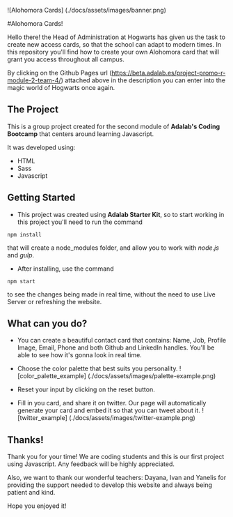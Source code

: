 ![Alohomora Cards] (./docs/assets/images/banner.png)

#Alohomora Cards!

Hello there! the Head of Administration at Hogwarts has given us the task to create new access cards, so that the school can adapt to modern times. In this repository you'll find how to create your own Alohomora card that will grant you access throughout all campus.

By clicking on the Github Pages url (https://beta.adalab.es/project-promo-r-module-2-team-4/) attached above in the description you can enter into the magic world of Hogwarts once again. 

## The Project

This is a group project created for the second module of **Adalab's Coding Bootcamp** that centers around learning Javascript. 

It was developed using: 

* HTML
* Sass
* Javascript

## Getting Started

* This project was created using **Adalab Starter Kit**, so to start working in this project you'll need to run the command 
```
npm install
```
 that will create a node_modules folder, and allow you to work with _node.js_ and _gulp_. 

* After installing, use the command 
```
npm start
``` 
to see the changes being made in real time, without the need to use Live Server or refreshing the website. 

## What can you do?

* You can create a beautiful contact card that contains: Name, Job, Profile Image, Email, Phone and both Github and LinkedIn handles. You'll be able to see how it's gonna look in real time. 

* Choose the color palette that best suits you personality.
![color_palette_example] (./docs/assets/images/palette-example.png)

* Reset your input by clicking on the reset button.

* Fill in you card, and share it on twitter. Our page will automatically generate your card and embed it so that you can tweet about it. 
![twitter_example] (./docs/assets/images/twitter-example.png)

## Thanks!

Thank you for your time! We are coding students and this is our first project using Javascript. Any feedback will be highly appreciated. 

Also, we want to thank our wonderful teachers: Dayana, Ivan and Yanelis for providing the support needed to develop this website and always being patient and kind. 

Hope you enjoyed it! 













